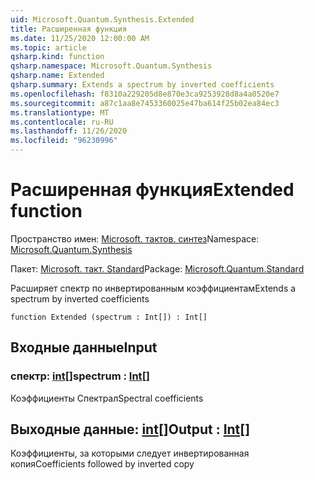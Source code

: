 ```yaml
---
uid: Microsoft.Quantum.Synthesis.Extended
title: Расширенная функция
ms.date: 11/25/2020 12:00:00 AM
ms.topic: article
qsharp.kind: function
qsharp.namespace: Microsoft.Quantum.Synthesis
qsharp.name: Extended
qsharp.summary: Extends a spectrum by inverted coefficients
ms.openlocfilehash: f8310a229205d8e870e3ca9253928d8a4a0520e7
ms.sourcegitcommit: a87c1aa8e7453360025e47ba614f25b02ea84ec3
ms.translationtype: MT
ms.contentlocale: ru-RU
ms.lasthandoff: 11/26/2020
ms.locfileid: "96230996"
---
```

# <a name="extended-function"></a><span data-ttu-id="00984-102">Расширенная функция</span><span class="sxs-lookup"><span data-stu-id="00984-102">Extended function</span></span>

<span data-ttu-id="00984-103">Пространство имен: [Microsoft. тактов. синтез](xref:Microsoft.Quantum.Synthesis)</span><span class="sxs-lookup"><span data-stu-id="00984-103">Namespace: [Microsoft.Quantum.Synthesis](xref:Microsoft.Quantum.Synthesis)</span></span>

<span data-ttu-id="00984-104">Пакет: [Microsoft. такт. Standard](https://nuget.org/packages/Microsoft.Quantum.Standard)</span><span class="sxs-lookup"><span data-stu-id="00984-104">Package: [Microsoft.Quantum.Standard](https://nuget.org/packages/Microsoft.Quantum.Standard)</span></span>


<span data-ttu-id="00984-105">Расширяет спектр по инвертированным коэффициентам</span><span class="sxs-lookup"><span data-stu-id="00984-105">Extends a spectrum by inverted coefficients</span></span>

```qsharp
function Extended (spectrum : Int[]) : Int[]
```


## <a name="input"></a><span data-ttu-id="00984-106">Входные данные</span><span class="sxs-lookup"><span data-stu-id="00984-106">Input</span></span>

### <a name="spectrum--int"></a><span data-ttu-id="00984-107">спектр: [int](xref:microsoft.quantum.lang-ref.int)[]</span><span class="sxs-lookup"><span data-stu-id="00984-107">spectrum : [Int](xref:microsoft.quantum.lang-ref.int)[]</span></span>

<span data-ttu-id="00984-108">Коэффициенты Спектрал</span><span class="sxs-lookup"><span data-stu-id="00984-108">Spectral coefficients</span></span>



## <a name="output--int"></a><span data-ttu-id="00984-109">Выходные данные: [int](xref:microsoft.quantum.lang-ref.int)[]</span><span class="sxs-lookup"><span data-stu-id="00984-109">Output : [Int](xref:microsoft.quantum.lang-ref.int)[]</span></span>

<span data-ttu-id="00984-110">Коэффициенты, за которыми следует инвертированная копия</span><span class="sxs-lookup"><span data-stu-id="00984-110">Coefficients followed by inverted copy</span></span>